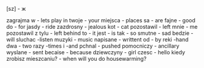 ﻿
[sz] - ж

zagrajma w - lets play in 
twoje - your
miejsca - places
sa - are
fajne - good
do - for
jasdy - ride
zazdrosny - jealous
kot - cat
pozostawil - left
mnie - me
pozostawil z tylu - left behind
to - it 
jest - is
tak - so
smutne - sad
bedzie - will
sluchac -listen 
muzyki - music
napisane - writtent 
od - by 
reki -hand
dwa - two 
razy -times
i -and 
pchnal - pushed
pomocniczy - ancillary
wyslane - sent
becaise - because
dziewczyny  - girl
czesc - hello
kiedy zrobisz mieszcaniu? - when will  you do housewarming?